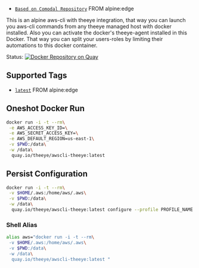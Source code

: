 * [`Based on Comodal Repository`](https://github.com/comodal/alpine-aws-cli/blob/master/Dockerfile) FROM alpine:edge 

This is an alpine aws-cli with theeye integration, that way you can launch you aws-cli commands from any theeye managed host with docker installed.
Also you can activate the docker's theeye-agent installed in this Docker. That way you can split your users-roles by limiting their automations to this docker container.


Status:
[![Docker Repository on Quay](https://quay.io/repository/theeye/awscli-theeye/status "Docker Repository on Quay")](https://quay.io/repository/theeye/awscli-theeye) 

## Supported Tags

* [`latest`](https://github.com/comodal/alpine-aws-cli/blob/master/Dockerfile) FROM alpine:edge

## Oneshot Docker Run

```sh
docker run -i -t --rm\
 -e AWS_ACCESS_KEY_ID=\
 -e AWS_SECRET_ACCESS_KEY=\
 -e AWS_DEFAULT_REGION=us-east-1\
 -v $PWD:/data\
 -w /data\
  quay.io/theeye/awscli-theeye:latest
```

## Persist Configuration

```sh
docker run -i -t --rm\
 -v $HOME/.aws:/home/aws/.aws\
 -v $PWD:/data\
 -w /data\
  quay.io/theeye/awscli-theeye:latest configure --profile PROFILE_NAME
```

### Shell Alias

```sh
alias aws="docker run -i -t --rm\
 -v $HOME/.aws:/home/aws/.aws\
 -v $PWD:/data\
 -w /data\
  quay.io/theeye/awscli-theeye:latest "
```
